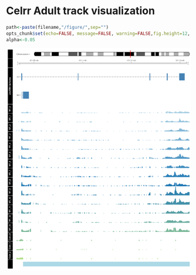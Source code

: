 Celrr Adult track visualization 
========================================================


```r
path<-paste(filename,"/figure/",sep="")
opts_chunk$set(echo=FALSE, message=FALSE, warning=FALSE,fig.height=12, fig.width=10,fig.path=path,dev=c('png', 'pdf'))
alpha<-0.05 
```





![plot of chunk strain_track_vis](Celrr_vs_WT_Adult/figure/strain_track_vis.png) 

